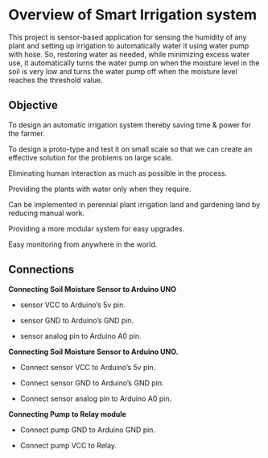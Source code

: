 # Overview of Smart Irrigation system 

This project is sensor-based application for sensing the humidity of any plant and setting up irrigation to automatically water it using water pump with hose. So, restoring water as needed, while minimizing excess water use, it automatically turns the water pump on when the moisture level in the soil is very low and turns the water pump off when the moisture level reaches the threshold value. 


## Objective


To design an automatic irrigation system thereby saving time & power for the farmer.

To design a proto-type and test it on small scale so that we can create an effective solution for the problems on large scale.

Eliminating human interaction as much as possible in the process.

Providing the plants with water only when they require.

Can be implemented in perennial plant irrigation land and gardening land by reducing manual work. 

Providing a more modular system for easy upgrades.

Easy monitoring from anywhere in the world.




## Connections




**Connecting Soil Moisture Sensor to Arduino UNO**

- sensor VCC to Arduino’s 5v pin.

- sensor GND to Arduino’s GND pin.

- sensor analog pin to Arduino A0 pin.





**Connecting Soil Moisture Sensor to Arduino UNO.**

- Connect sensor VCC to Arduino’s 5v pin.

- Connect sensor GND to Arduino’s GND pin.

- Connect sensor analog pin to Arduino A0 pin.



**Connecting Pump to Relay module**

- Connect pump GND to Arduino GND pin.

- Connect pump VCC to Relay.
